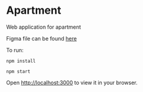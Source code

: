 # Apartment
Web application for apartment

Figma file can be found <a href="https://www.figma.com/file/LzrqD3l2QLzg1QsFkptg9M/Marina?node-id=1%3A24&t=IWyGUWRIoUqv4Zhf-1">here</a>





To run:

`npm install`

`npm start`

Open [http://localhost:3000](http://localhost:3000) to view it in your browser.
